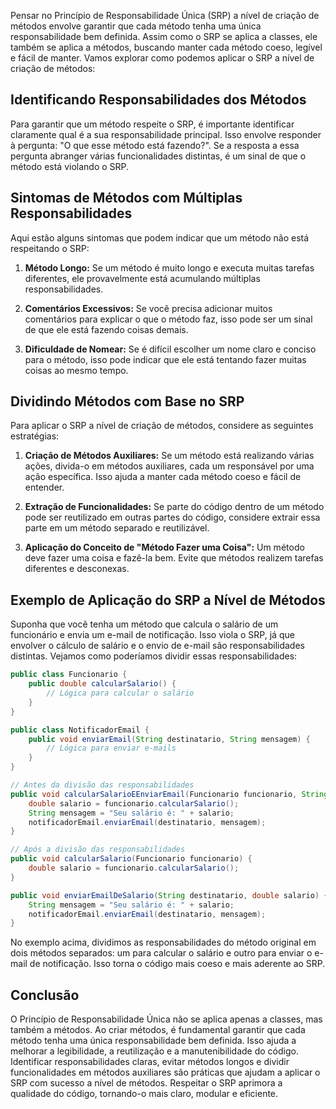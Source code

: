 Pensar no Princípio de Responsabilidade Única (SRP) a nível de criação de métodos envolve garantir que cada método tenha uma única responsabilidade bem definida. Assim como o SRP se aplica a classes, ele também se aplica a métodos, buscando manter cada método coeso, legível e fácil de manter. Vamos explorar como podemos aplicar o SRP a nível de criação de métodos:

## **Identificando Responsabilidades dos Métodos**

Para garantir que um método respeite o SRP, é importante identificar claramente qual é a sua responsabilidade principal. Isso envolve responder à pergunta: "O que esse método está fazendo?". Se a resposta a essa pergunta abranger várias funcionalidades distintas, é um sinal de que o método está violando o SRP.

## **Sintomas de Métodos com Múltiplas Responsabilidades**

Aqui estão alguns sintomas que podem indicar que um método não está respeitando o SRP:

1. **Método Longo:** Se um método é muito longo e executa muitas tarefas diferentes, ele provavelmente está acumulando múltiplas responsabilidades.

2. **Comentários Excessivos:** Se você precisa adicionar muitos comentários para explicar o que o método faz, isso pode ser um sinal de que ele está fazendo coisas demais.

3. **Dificuldade de Nomear:** Se é difícil escolher um nome claro e conciso para o método, isso pode indicar que ele está tentando fazer muitas coisas ao mesmo tempo.

## **Dividindo Métodos com Base no SRP**

Para aplicar o SRP a nível de criação de métodos, considere as seguintes estratégias:

1. **Criação de Métodos Auxiliares:** Se um método está realizando várias ações, divida-o em métodos auxiliares, cada um responsável por uma ação específica. Isso ajuda a manter cada método coeso e fácil de entender.

2. **Extração de Funcionalidades:** Se parte do código dentro de um método pode ser reutilizado em outras partes do código, considere extrair essa parte em um método separado e reutilizável.

3. **Aplicação do Conceito de "Método Fazer uma Coisa":** Um método deve fazer uma coisa e fazê-la bem. Evite que métodos realizem tarefas diferentes e desconexas.

## **Exemplo de Aplicação do SRP a Nível de Métodos**

Suponha que você tenha um método que calcula o salário de um funcionário e envia um e-mail de notificação. Isso viola o SRP, já que envolver o cálculo de salário e o envio de e-mail são responsabilidades distintas. Vejamos como poderíamos dividir essas responsabilidades:

```java
public class Funcionario {
    public double calcularSalario() {
        // Lógica para calcular o salário
    }
}

public class NotificadorEmail {
    public void enviarEmail(String destinatario, String mensagem) {
        // Lógica para enviar e-mails
    }
}

// Antes da divisão das responsabilidades
public void calcularSalarioEEnviarEmail(Funcionario funcionario, String destinatario) {
    double salario = funcionario.calcularSalario();
    String mensagem = "Seu salário é: " + salario;
    notificadorEmail.enviarEmail(destinatario, mensagem);
}

// Após a divisão das responsabilidades
public void calcularSalario(Funcionario funcionario) {
    double salario = funcionario.calcularSalario();
}

public void enviarEmailDeSalario(String destinatario, double salario) {
    String mensagem = "Seu salário é: " + salario;
    notificadorEmail.enviarEmail(destinatario, mensagem);
}
```

No exemplo acima, dividimos as responsabilidades do método original em dois métodos separados: um para calcular o salário e outro para enviar o e-mail de notificação. Isso torna o código mais coeso e mais aderente ao SRP.

## **Conclusão**

O Princípio de Responsabilidade Única não se aplica apenas a classes, mas também a métodos. Ao criar métodos, é fundamental garantir que cada método tenha uma única responsabilidade bem definida. Isso ajuda a melhorar a legibilidade, a reutilização e a manutenibilidade do código. Identificar responsabilidades claras, evitar métodos longos e dividir funcionalidades em métodos auxiliares são práticas que ajudam a aplicar o SRP com sucesso a nível de métodos. Respeitar o SRP aprimora a qualidade do código, tornando-o mais claro, modular e eficiente.

